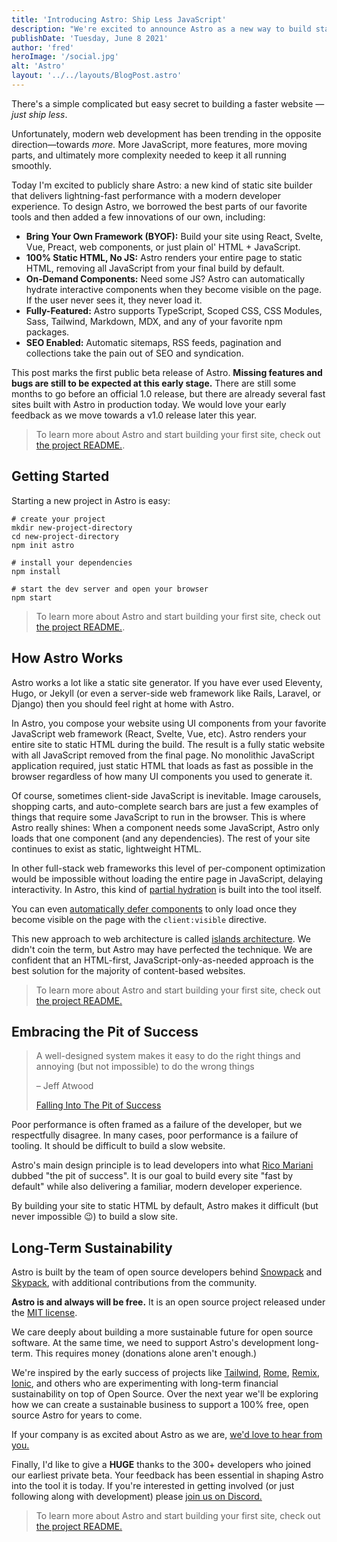 ```yaml
---
title: 'Introducing Astro: Ship Less JavaScript'
description: "We're excited to announce Astro as a new way to build static websites and deliver lightning-fast performance without sacrificing a modern developer experience."
publishDate: 'Tuesday, June 8 2021'
author: 'fred'
heroImage: '/social.jpg'
alt: 'Astro'
layout: '../../layouts/BlogPost.astro'
---
```


There's a simple complicated but easy secret to building a faster website — _just ship less_.

Unfortunately, modern web development has been trending in the opposite direction—towards _more._ More JavaScript, more features, more moving parts, and ultimately more complexity needed to keep it all running smoothly.

Today I'm excited to publicly share Astro: a new kind of static site builder that delivers lightning-fast performance with a modern developer experience. To design Astro, we borrowed the best parts of our favorite tools and then added a few innovations of our own, including:

- **Bring Your Own Framework (BYOF):** Build your site using React, Svelte, Vue, Preact, web components, or just plain ol' HTML + JavaScript.
- **100% Static HTML, No JS:** Astro renders your entire page to static HTML, removing all JavaScript from your final build by default.
- **On-Demand Components:** Need some JS? Astro can automatically hydrate interactive components when they become visible on the page. If the user never sees it, they never load it.
- **Fully-Featured:** Astro supports TypeScript, Scoped CSS, CSS Modules, Sass, Tailwind, Markdown, MDX, and any of your favorite npm packages.
- **SEO Enabled:** Automatic sitemaps, RSS feeds, pagination and collections take the pain out of SEO and syndication.

This post marks the first public beta release of Astro. **Missing features and bugs are still to be expected at this early stage.** There are still some months to go before an official 1.0 release, but there are already several fast sites built with Astro in production today. We would love your early feedback as we move towards a v1.0 release later this year.

> To learn more about Astro and start building your first site, check out [the project README.](https://github.com/snowpackjs/astro#-guides).

## Getting Started

Starting a new project in Astro is easy:

```shell
# create your project
mkdir new-project-directory
cd new-project-directory
npm init astro

# install your dependencies
npm install

# start the dev server and open your browser
npm start
```

> To learn more about Astro and start building your first site, check out [the project README.](https://github.com/snowpackjs/astro#-guides).

## How Astro Works

Astro works a lot like a static site generator. If you have ever used Eleventy, Hugo, or Jekyll (or even a server-side web framework like Rails, Laravel, or Django) then you should feel right at home with Astro.

In Astro, you compose your website using UI components from your favorite JavaScript web framework (React, Svelte, Vue, etc). Astro renders your entire site to static HTML during the build. The result is a fully static website with all JavaScript removed from the final page. No monolithic JavaScript application required, just static HTML that loads as fast as possible in the browser regardless of how many UI components you used to generate it.

Of course, sometimes client-side JavaScript is inevitable. Image carousels, shopping carts, and auto-complete search bars are just a few examples of things that require some JavaScript to run in the browser. This is where Astro really shines: When a component needs some JavaScript, Astro only loads that one component (and any dependencies). The rest of your site continues to exist as static, lightweight HTML.

In other full-stack web frameworks this level of per-component optimization would be impossible without loading the entire page in JavaScript, delaying interactivity. In Astro, this kind of [partial hydration](https://addyosmani.com/blog/rehydration/) is built into the tool itself.

You can even [automatically defer components](https://codepen.io/jonneal/full/ZELvMvw) to only load once they become visible on the page with the `client:visible` directive.

This new approach to web architecture is called [islands architecture](https://jasonformat.com/islands-architecture/). We didn't coin the term, but Astro may have perfected the technique. We are confident that an HTML-first, JavaScript-only-as-needed approach is the best solution for the majority of content-based websites.

> To learn more about Astro and start building your first site, check out [the project README.](https://github.com/snowpackjs/astro#-guides)

## Embracing the Pit of Success

> A well-designed system makes it easy to do the right things and annoying (but not impossible) to do the wrong things<div class="source"><p>– Jeff Atwood</p>[Falling Into The Pit of Success](https://blog.codinghorror.com/falling-into-the-pit-of-success/)</div>

Poor performance is often framed as a failure of the developer, but we respectfully disagree. In many cases, poor performance is a failure of tooling. It should be difficult to build a slow website.

Astro's main design principle is to lead developers into what [Rico Mariani](https://twitter.com/ricomariani) dubbed "the pit of success". It is our goal to build every site "fast by default" while also delivering a familiar, modern developer experience.

By building your site to static HTML by default, Astro makes it difficult (but never impossible 😉) to build a slow site.

## Long-Term Sustainability

Astro is built by the team of open source developers behind [Snowpack](https://snowpack.dev) and [Skypack](https://skypack.dev), with additional contributions from the community.

**Astro is and always will be free.** It is an open source project released under the [MIT license](https://github.com/snowpackjs/astro/blob/main/LICENSE).

We care deeply about building a more sustainable future for open source software. At the same time, we need to support Astro's development long-term. This requires money (donations alone aren't enough.)

We're inspired by the early success of projects like [Tailwind](https://tailwindcss.com/), [Rome](https://rome.tools/), [Remix](https://remix.run/), [Ionic](https://ionicframework.com/), and others who are experimenting with long-term financial sustainability on top of Open Source. Over the next year we'll be exploring how we can create a sustainable business to support a 100% free, open source Astro for years to come.

If your company is as excited about Astro as we are, [we'd love to hear from you.](https://astro.build/chat)

Finally, I'd like to give a **HUGE** thanks to the 300+ developers who joined our earliest private beta. Your feedback has been essential in shaping Astro into the tool it is today. If you're interested in getting involved (or just following along with development) please [join us on Discord.](https://astro.build/chat)

> To learn more about Astro and start building your first site, check out [the project README.](https://github.com/snowpackjs/astro#-guides)
